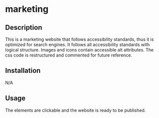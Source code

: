 # marketing

## Description

This is a marketing website that follows accessibility standards, thus it is optimized for search engines.
It follows all accessibility standards with logical structure. 
Images and icons contain accessible alt attributes.
The css code is restructured and commented for future reference. 

## Installation

N/A

## Usage

The elements are clickable and the website is ready to be published. 




